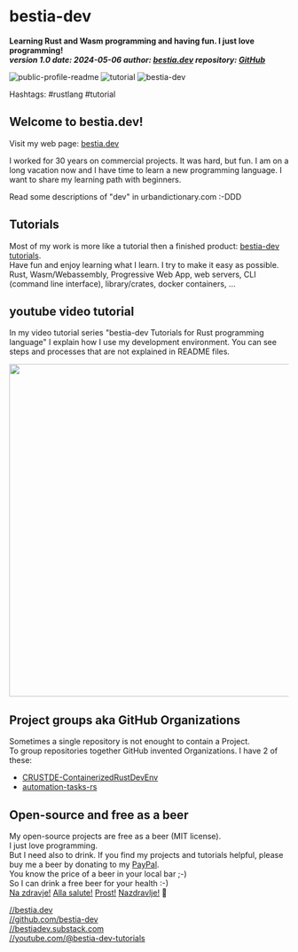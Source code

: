 [//]: # (auto_md_to_doc_comments segment start A)

# bestia-dev

**Learning Rust and Wasm programming and having fun. I just love programming!**  
***version 1.0 date: 2024-05-06  author: [bestia.dev](https://bestia.dev) repository: [GitHub](https://github.com/bestia-dev/bestia-dev)***  

 ![public-profile-readme](https://img.shields.io/badge/public_profile_readme-green)
 ![tutorial](https://img.shields.io/badge/tutorial-yellow)
 ![bestia-dev](https://bestia.dev/webpage_hit_counter/get_svg_image/2044960416.svg)

Hashtags: #rustlang #tutorial  

## Welcome to bestia.dev!

Visit my web page: [bestia.dev](https://bestia.dev)

I worked for 30 years on commercial projects. It was hard, but fun. I am on a long vacation now and I have time to learn a new programming language. I want to share my learning path with beginners.

Read some descriptions of "dev" in urbandictionary.com :-DDD

## Tutorials

Most of my work is more like a tutorial then a finished product:  [bestia-dev tutorials](https://github.com/bestia-dev/tutorials_rust_wasm).  
Have fun and enjoy learning what I learn. I try to make it easy as possible.  
Rust, Wasm/Webassembly, Progressive Web App, web servers, CLI (command line interface), library/crates, docker containers, ...  

## youtube video tutorial

In my video tutorial series "bestia-dev Tutorials for Rust programming language" I explain how I use my development environment. You can see steps and processes that are not explained in README files.

<!-- markdownlint-disable MD033 -->
[<img src="https://bestia.dev/images/youtube_banner.jpg" width="600px">](https://www.youtube.com/channel/UCitt3zFHK2jDetDh6ezI05A)
<!-- markdownlint-enable MD033 -->

## Project groups aka GitHub Organizations

Sometimes a single repository is not enought to contain a Project.  
To group repositories together GitHub invented Organizations. I have 2 of these:

- [CRUSTDE-ContainerizedRustDevEnv](https://github.com/CRUSTDE-ContainerizedRustDevEnv/CRUSTDE_Containerized_Rust_DevEnv)
- [automation-tasks-rs](https://github.com/automation-tasks-rs/automation-tasks-rs)

## Open-source and free as a beer

My open-source projects are free as a beer (MIT license).  
I just love programming.  
But I need also to drink. If you find my projects and tutorials helpful, please buy me a beer by donating to my [PayPal](https://paypal.me/LucianoBestia).  
You know the price of a beer in your local bar ;-)  
So I can drink a free beer for your health :-)  
[Na zdravje!](https://translate.google.com/?hl=en&sl=sl&tl=en&text=Na%20zdravje&op=translate) [Alla salute!](https://dictionary.cambridge.org/dictionary/italian-english/alla-salute) [Prost!](https://dictionary.cambridge.org/dictionary/german-english/prost) [Nazdravlje!](https://matadornetwork.com/nights/how-to-say-cheers-in-50-languages/) 🍻

[//bestia.dev](https://bestia.dev)  
[//github.com/bestia-dev](https://github.com/bestia-dev)  
[//bestiadev.substack.com](https://bestiadev.substack.com)  
[//youtube.com/@bestia-dev-tutorials](https://youtube.com/@bestia-dev-tutorials)  

[//]: # (auto_md_to_doc_comments segment end A)
